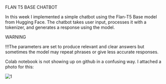  FLAN T5 BASE CHATBOT



In this week I implemented a simple chatbot using the Flan-T5 Base model from Hugging Face. The chatbot takes user input, processes it with a tokenizer, and generates a response using the model. 



WARNING

!!!The parameters are set to produce relevant and clear answers but sometimes the model may repeat phrases or give less accurate responses.

Colab notebook is not showing up on github in a confusing way. I attached a photo for this:

![1](https://i.imgur.com/tZ2pjn7.png)



